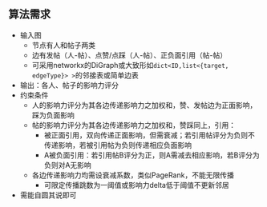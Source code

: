 ## 算法需求
- 输入图  
    - 节点有人和帖子两类  
    - 边有发帖（人-帖）、点赞/点踩（人-帖）、正负面引用（帖-帖）  
    - 可采用networkx的DiGraph或大致形如`dict<ID,list<{target, edgeType}> >`的邻接表或简单边表  
- 输出：各人、帖子的影响力评分  
- 约束条件  
    - 人的影响力评分为其各边传递影响力之加权和，赞、发帖边为正面影响，踩为负面影响  
    - 帖的影响力评分为其各边传递影响力之加权和，赞踩同上，引用：  
        - 被正面引用，双向传递正面影响，但需衰减；若引用帖评分为负则不传递影响，若被引用帖为负则传递相应负面影响  
        - A被负面引用：若引用帖B评分为正，则A需减去相应影响，若B评分为负则对A无影响  
    - 各边传递影响力均需设衰减系数，类似PageRank，不能无限传播  
        - 可限定传播跳数为一阈值或影响力delta低于阈值不更新邻居  
- 需能自圆其说即可  